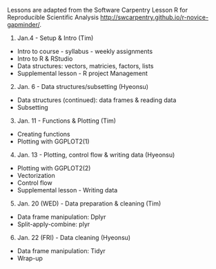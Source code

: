 Lessons are adapted from the Software Carpentry Lesson R for Reproducible Scientific Analysis <http://swcarpentry.github.io/r-novice-gapminder/>.

1. Jan.4 - Setup & Intro (Tim)
  - Intro to course - syllabus - weekly assignments 
  - Intro to R & RStudio
  - Data structures: vectors, matricies, factors, lists
  - Supplemental lesson - R project Management
2. Jan. 6  - Data structures/subsetting (Hyeonsu)
  - Data structures (continued): data frames & reading data
  - Subsetting
3. Jan. 11 - Functions & Plotting (Tim)
  - Creating functions
  - Plotting with GGPLOT2(1)
4. Jan. 13 - Plotting, control flow & writing data (Hyeonsu)
  - Plotting with GGPLOT2(2)
  - Vectorization
  - Control flow
  - Supplemental lesson - Writing data
5. Jan. 20 (WED) - Data preparation & cleaning (Tim)
  - Data frame manipulation: Dplyr
  - Split-apply-combine: plyr
6. Jan. 22 (FRI) - Data cleaning (Hyeonsu)
  - Data frame manipulation: Tidyr
  - Wrap-up